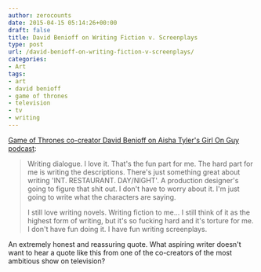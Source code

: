 ```yaml
---
author: zerocounts
date: 2015-04-15 05:14:26+00:00
draft: false
title: David Benioff on Writing Fiction v. Screenplays
type: post
url: /david-benioff-on-writing-fiction-v-screenplays/
categories:
- Art
tags:
- art
- david benioff
- game of thrones
- television
- tv
- writing
---
```


[Game of Thrones co-creator David Benioff on Aisha Tyler's Girl On Guy podcast](https://itunes.apple.com/us/podcast/girl-on-guy-179-david-benioff/id452940855?i=339380318&mt=2):

> Writing dialogue. I love it. That's the fun part for me. The hard part for me is writing the descriptions. There's just something great about writing 'INT. RESTAURANT. DAY/NIGHT'. A production designer's going to figure that shit out. I don't have to worry about it. I'm just going to write what the characters are saying.
>
> I still love writing novels. Writing fiction to me... I still think of it as the highest form of writing, but it's so fucking hard and it's torture for me. I don't have fun doing it. I have fun writing screenplays.

An extremely honest and reassuring quote. What aspiring writer doesn't want to hear a quote like this from one of the co-creators of the most ambitious show on television?
